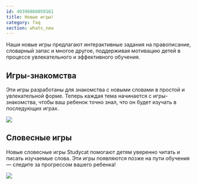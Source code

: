 ```yaml
---
id: 40396868059161
title: Новые игры!
category: faq
section: whats_new
---
```

Наши новые игры предлагают интерактивные задания на правописание, словарный запас и многое другое, поддерживая мотивацию детей в процессе увлекательного и эффективного обучения.

## Игры-знакомства
Эти игры разработаны для знакомства с новыми словами в простой и увлекательной форме. Теперь каждая тема начинается с игры-знакомства, чтобы ваш ребенок точно знал, что он будет изучать в последующих играх.

![](https://help.studycat.com/hc/article_attachments/40396888063769)

## Словесные игры
Новые словесные игры Studycat помогают детям уверенно читать и писать изучаемые слова. Эти игры появляются позже на пути обучения — следите за прогрессом вашего ребенка!

![](https://help.studycat.com/hc/article_attachments/40706212454169)